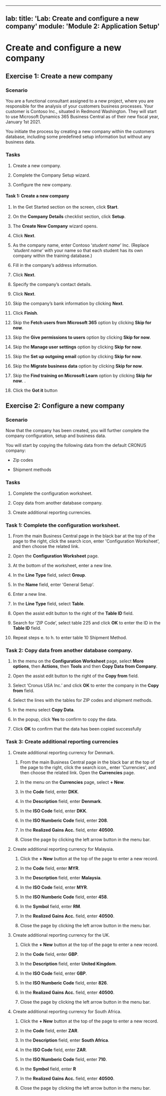 
---
lab:
    title: 'Lab: Create and configure a new company'
    module: 'Module 2: Application Setup'
---

# Create and configure a new company

## Exercise 1: Create a new company

### Scenario

You are a functional consultant assigned to a new project, where you are
responsible for the analysis of your customers business processes. Your customer
is Contoso Inc., situated in Redmond Washington. They will start to use
Microsoft Dynamics 365 Business Central as of their new fiscal year, January 1st
2021.

You initiate the process by creating a new company within the customers
database, including some predefined setup information but without any business
data.

### Tasks

1.  Create a new company.

2.  Complete the Company Setup wizard.

3.  Configure the new company.


#### Task 1: Create a new company

1. In the Get Started section on the screen, click **Start**.

3.  On the **Company Details** checklist section, click **Setup**.

3.  The **Create New Company** wizard opens.

   3.  Click **Next**.

   4.  As the company name, enter Contoso ‘*student name*’ Inc. (Replace
        ‘*student name’* with your name so that each student has its own company
        within the training database.)
    
   5. Fill in the company’s address information.

   6.  Click **Next**.
   
   9.  Specify the company’s contact details.

   10. Click **Next**.

 13. Skip the company’s bank information by clicking **Next**.
  
     
   8.  Click **Finish**.

   7.  Skip the **Fetch users from Microsoft 365** option by clicking **Skip for now**.
   
   9.  Skip the **Give permissions to users** option by clicking **Skip for now**.
    
   11.   Skip the **Manage user settings** option by clicking **Skip for now**.
    
   13.   Skip the **Set up outgoing email** option by clicking **Skip for now**.
     
   15.  Skip the **Migrate business data** option by clicking **Skip for now**.
    
   17.   Skip the **Find training on Microsoft Learn** option by clicking **Skip for now**.
  .  
   19.  Click the **Got it** button


## Exercise 2: Configure a new company

### Scenario

Now that the company has been created, you will further complete the company
configuration, setup and business data.

You will start by copying the following data from the default CRONUS company:

-   Zip codes

-   Shipment methods

### Tasks

1.  Complete the configuration worksheet.

2.  Copy data from another database company.

3.  Create additional reporting currencies.

### Task 1: Complete the configuration worksheet.

1.  From the main Business Central page in the black bar at the top of the page to the right, click the search icon, enter 'Configuration Worksheet', and then choose the related link.

3.  Open the **Configuration Worksheet** page.

4.  At the bottom of the worksheet, enter a new line.

5.  In the **Line Type** field, select **Group**.

6.  In the **Name** field, enter ‘General Setup’.

7.  Enter a new line.

8.  In the **Line Type** field, select **Table**.

9.  Open the assist edit button to the right of the **Table ID** field.

10.  Search for ‘ZIP Code’, select table 225 and click **OK** to enter the ID
        in the **Table ID** field.

9.  Repeat steps e. to h. to enter table 10 Shipment Method.

### Task 2: Copy data from another database company.

   1.  In the menu on the **Configuration Worksheet** page, select **More options**, then **Actions**,
        then **Tools** and then **Copy Data from Company**.

   2.  Open the assist edit button to the right of the **Copy from** field.

   3.  Select ‘Cronus USA Inc.’ and click **OK** to enter the company in the
        **Copy from** field.

   4.  Select the lines with the tables for ZIP codes and shipment methods.

   5.  In the menu select **Copy Data**.

6. In the popup, click **Yes** to confirm to copy the data.

8. Click **OK** to confirm that the data has been copied successfully


### Task 3: Create additional reporting currencies

1. Create additional reporting currency for Denmark.

   1.  From the main Business Central page in the black bar at the top of the page to the right, click the search icon,, enter 'Currencies', and then choose the related link. Open the **Currencies** page.
   
   2.  In the menu on the **Currencies** page, select **+ New**.
   
   3.  In the **Code** field, enter **DKK**.
   
   4.  In the **Description** field, enter **Denmark**.
   
   5.  In the **ISO Code** field, enter **DKK**.
   
   6.  In the **ISO Numberic Code** field, enter **208**.
   
   7.  In the **Realized Gains Acc.** field, enter **40500**.
   
   8.  Close the page by clicking the left arrow button in the menu bar.

2. Create additional reporting currency for Malaysia.

   
   1.  Click the **+ New** button at the top of the page to enter a new record.
   
   3.  In the **Code** field, enter **MYR**.
   
   4.  In the **Description** field, enter **Malaysia**.
   
   5.  In the **ISO Code** field, enter **MYR**.
   
   6.  In the **ISO Numberic Code** field, enter **458**.
   
   7.  In the **Symbol** field, enter **RM**.
   
   8.  In the **Realized Gains Acc.** field, enter **40500**.
   
   9.  Close the page by clicking the left arrow button in the menu bar.

 
3. Create additional reporting currency for the UK.

   1.  Click the **+ New** button at the top of the page to enter a new record.
   
   3.  In the **Code** field, enter **GBP**.
   
   4.  In the **Description** field, enter **United Kingdom**.
   
   5.  In the **ISO Code** field, enter **GBP**.
   
   6.  In the **ISO Numberic Code** field, enter **826**.
   
   7.  In the **Realized Gains Acc.** field, enter **40500**.
   
   8.  Close the page by clicking the left arrow button in the menu bar.


4. Create additional reporting currency for South Africa.

   1.  Click the **+ New** button at the top of the page to enter a new record.
   
   3.  In the **Code** field, enter **ZAR**.
   
   4.  In the **Description** field, enter **South Africa**.
   
   5.  In the **ISO Code** field, enter **ZAR**.
   
   6.  In the **ISO Numberic Code** field, enter **710**.
   
   7.  In the **Symbol** field, enter **R**
   
   8.  In the **Realized Gains Acc.** field, enter **40500**.
   
   9.  Close the page by clicking the left arrow button in the menu bar.

